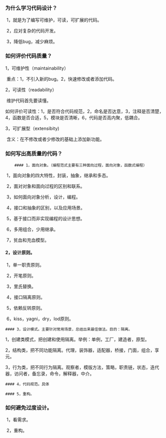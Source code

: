 ### 为什么学习代码设计？

​	1，就是为了编写可维护，可读，可扩展的代码。

​	2，应对复杂的代码开发。

​	3，降低bug，减少麻烦。

### 如何评价代码质量？

1，可维护性（maintainability）

​		重点：1，不引入新的bug。2，快速修改或者添加代码。

2，可读性（readability）

​		维护代码首先要读懂。

​		如何评价可读性：1，是否符合代码规范，2，命名是否达意，3，注释是否清楚，4，函数是否合适，5，模块是否清晰，6，代码是否高内聚，低耦合。

3，可扩展型（extensibity)

​		含义：在不修改或者少修改的基础上添加新功能。

### 如何写出高质量的代码？

		#### 1，面向对象。（编程范式主要有三种面向过程，面向对象，函数式编程）

​	1，面向对象的四大特性，封装，抽象，继承和多态。

​	2，面对对象和面向过程的区别和联系。

​	3，如何面向对象分析，设计，编程。

​	4，接口和抽象的区别，以及应用场景。

​	5，基于接口而非实现编程的设计思想。

​	6，多用组合，少用继承。

​	7，贫血和充血模型。

#### 2，设计原则。

​	1，单一职责原则。

​	2，开笔原则。

​	3，里氏替换。

​	4，接口隔离原则。

​	5，依赖反转原则。

​	6，kiss，yagni，dry，lod原则。

	#### 3，设计模式。主要针对常用场景，总结出来最佳做法。目的：隔离。

​	1，创建类模式，把创建和使用隔离。举例：单例，工厂，建造者，原型。

​	2，结构类，把不同功能隔离。代理，装饰器，适配器，桥接，门面，组合，享元。

​	3，行为类，把不同行为隔离。观察者，模版方法，策略，职责链，状态，迭代器，访问者，备忘录，命令，解释器，中介。

	#### 4，代码规范。具体

	#### 5，重构。

### 如何避免过度设计。

​	1，看需求。

​	2，重构。